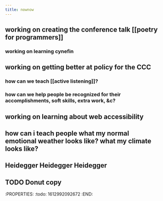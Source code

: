 ```yaml
---
title: nownow
---
```


## working on creating the conference talk [[poetry for programmers]]
### working on learning cynefin
## working on getting better at policy for the CCC
### how can we teach [[active listening]]?
### how can we help people be recognized for their accomplishments, soft skills, extra work, &c?
## working on learning about web accessibility
## how can i teach people what my normal emotional weather looks like? what my climate looks like?
## Heidegger Heidegger Heidegger
## TODO Donut copy
:PROPERTIES:
:todo: 1612992092672
:END:
